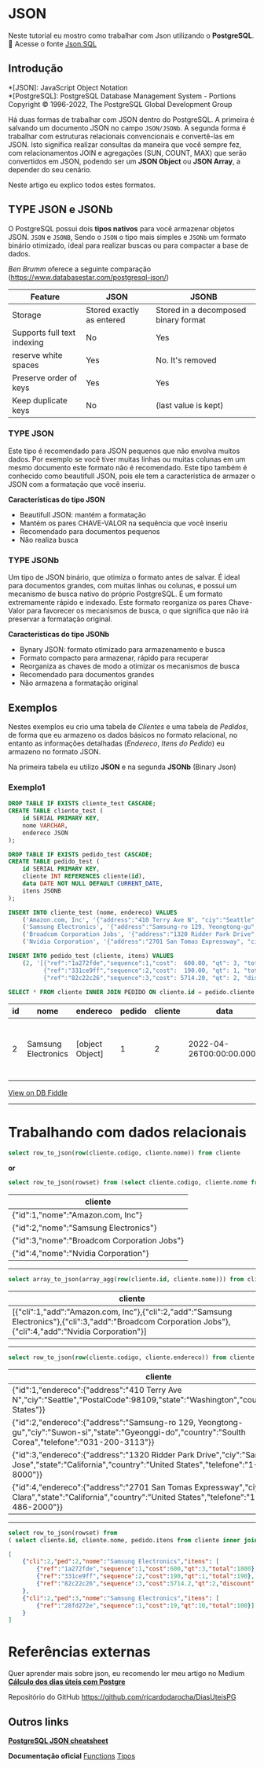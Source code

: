 # JSON

Neste tutorial eu mostro como trabalhar com Json utilizando o **PostgreSQL**.  
🔗 Acesse o fonte [Json.SQL](https://github.com/ricardodarocha/SQL/blob/main/PG/Json.sql)

## Introdução

*[JSON]: JavaScript Object Notation  
*[PostgreSQL]: PostgreSQL Database Management System - Portions Copyright © 1996-2022, The PostgreSQL Global Development Group  

Há duas formas de trabalhar com JSON dentro do PostgreSQL. A primeira é salvando um documento JSON no campo `JSON/JSONb`.
A segunda forma é trabalhar com estruturas relacionais convencionais e convertê-las em JSON. Isto significa realizar consultas da maneira que você sempre fez, com relacionamentos JOIN e agregações (SUN, COUNT, MAX) que serão convertidos em JSON,
podendo ser um **JSON Object** ou **JSON Array**, a depender do seu cenário.

Neste artigo eu explico todos estes formatos.


## TYPE JSON e JSONb

O PostgreSQL possui dois **tipos nativos** para você armazenar objetos JSON. `JSON` e `JSONB`, Sendo o `JSON` o tipo mais simples e `JSONb` um formato binário otimizado, ideal para realizar buscas ou para compactar a base de dados.

_Ben Brumm_ oferece a seguinte comparação   
(https://www.databasestar.com/postgresql-json/)


Feature                     | JSON                      | JSONB
----------------------------|---------------------------|-------------------------------------
Storage                     | Stored exactly as entered | Stored in a decomposed binary format
Supports full text indexing | No                        | Yes
reserve white spaces        | Yes                       | No. It's removed
Preserve order of keys      | Yes                       | Yes
Keep duplicate keys         | No                        | (last value is kept)

 

### TYPE JSON

Este tipo é recomendado para JSON pequenos que não envolva muitos dados. Por exemplo se você tiver muitas linhas ou muitas colunas em um mesmo documento este formato não é recomendado.
Este tipo também é conhecido como beautifull JSON, pois ele tem a característica de armazer o JSON com a formatação que você inseriu.

**Características do tipo JSON**

 - Beautifull JSON: mantém a formatação
 - Mantém os pares CHAVE-VALOR na sequência que você inseriu
 - Recomendado para documentos pequenos
 - Não realiza busca
 
 ### TYPE JSONb

Um tipo de JSON binário, que otimiza o formato antes de salvar. É ideal para documentos grandes, com muitas linhas ou colunas, e possui um mecanismo de busca nativo do próprio PostgreSQL. É um formato extremamente rápido e indexado. Este formato reorganiza os pares Chave-Valor para favorecer os mecanismos de busca, o que significa que não irá preservar a formatação original.

**Características do tipo JSONb**

 - Bynary JSON: formato otimizado para armazenamento e busca
 - Formato compacto para armazenar, rápido para recuperar
 - Reorganiza as chaves de modo a otimizar os mecanismos de busca
 - Recomendado para documentos grandes
 - Não armazena a formatação original

## Exemplos

Nestes exemplos eu crio uma tabela de _Clientes_ e uma tabela de _Pedidos_, de forma que eu armazeno os dados básicos no formato relacional, no entanto as informações detalhadas (_Endereco_, _Itens do Pedido_) eu armazeno no formato JSON.

Na primeira tabela eu utilizo **JSON** e na segunda **JSONb** (Binary Json)

### Exemplo1

```SQL
DROP TABLE IF EXISTS cliente_test CASCADE;
CREATE TABLE cliente_test (
    id SERIAL PRIMARY KEY,
    nome VARCHAR,
    endereco JSON
);

DROP TABLE IF EXISTS pedido_test CASCADE;
CREATE TABLE pedido_test (
    id SERIAL PRIMARY KEY,
    cliente INT REFERENCES cliente(id),
    data DATE NOT NULL DEFAULT CURRENT_DATE,
    itens JSONB
);

INSERT INTO cliente_test (nome, endereco) VALUES 
    ('Amazon.com, Inc', '{"address":"410 Terry Ave N", "ciy":"Seattle", "PostalCode":98109, "state":"Washington", "country":"United States"}'),
    ('Samsung Electronics', '{"address":"Samsung-ro 129, Yeongtong-gu", "ciy":"Suwon-si", "state":"Gyeonggi-do", "country":"Soulth Corea", "telefone":"031-200-3113"}'),
    ('Broadcom Corporation Jobs', '{"address":"1320 Ridder Park Drive", "ciy":"San Jose", "state":"California", "country":"United States", "telefone":"1-408-433-8000"}'),
    ('Nvidia Corporation', '{"address":"2701 San Tomas Expressway", "ciy":"Santa Clara", "state":"California", "country":"United States", "telefone": "1+ (408) 486-2000"}');

INSERT INTO pedido_test (cliente, itens) VALUES
    (2, '[{"ref":"1a272fde","sequence":1,"cost":  600.00, "qt": 3, "total": 1800.00},
          {"ref":"331ce9ff","sequence":2,"cost":  190.00, "qt": 1, "total": 190},
          {"ref":"82c22c26","sequence":3,"cost": 5714.20, "qt": 2, "discount": 540.00, "total" : 602.84}]');

SELECT * FROM cliente INNER JOIN PEDIDO ON cliente.id = pedido.cliente
```

| id  | nome                | endereco        | pedido  | cliente | data                     | itens                                           |
| --- | ------------------- | --------------- | --- | ------- | ------------------------ | ----------------------------------------------- |
| 2   | Samsung Electronics | [object Object] | 1   | 2       | 2022-04-26T00:00:00.000Z | [object Object],[object Object],[object Object] |

[View on DB Fiddle](https://www.db-fiddle.com/f/4jyoMCicNSZpjMt4jFYoz5/0)

---

# Trabalhando com dados relacionais

```SQL
select row_to_json(row(cliente.codigo, cliente.nome)) from cliente
```

**or**

```SQL
select row_to_json(rowset) from (select cliente.codigo, cliente.nome from cliente) rowset;
```

| cliente                                     |
| ------------------------------------------- |
| {"id":1,"nome":"Amazon.com, Inc"}           |
| {"id":2,"nome":"Samsung Electronics"}       |
| {"id":3,"nome":"Broadcom Corporation Jobs"} |
| {"id":4,"nome":"Nvidia Corporation"}        |

---

```SQL
select array_to_json(array_agg(row(cliente.id, cliente.nome))) from cliente;
```

| cliente                           |
| --------------------------------- |
|[{"cli":1,"add":"Amazon.com, Inc"},{"cli":2,"add":"Samsung Electronics"},{"cli":3,"add":"Broadcom Corporation Jobs"},{"cli":4,"add":"Nvidia Corporation"}] |

---

```SQL
select row_to_json(row(cliente.codigo, cliente.endereco)) from cliente
```

| cliente                                                                                                                                                                    |
| -------------------------------------------------------------------------------------------------------------------------------------------------------------------------- |
| {"id":1,"endereco":{"address":"410 Terry Ave N","ciy":"Seattle","PostalCode":98109,"state":"Washington","country":"United States"}}                                        |
| {"id":2,"endereco":{"address":"Samsung-ro 129, Yeongtong-gu","ciy":"Suwon-si","state":"Gyeonggi-do","country":"Soulth Corea","telefone":"031-200-3113"}}                   |
| {"id":3,"endereco":{"address":"1320 Ridder Park Drive","ciy":"San Jose","state":"California","country":"United States","telefone":"1-408-433-8000"}}          |
| {"id":4,"endereco":{"address":"2701 San Tomas Expressway","ciy":"Santa Clara","state":"California","country":"United States","telefone":"1+ (408) 486-2000"}} |

---

```SQL
select row_to_json(rowset) from
( select cliente.id, cliente.nome, pedido.itens from cliente inner join pedido on pedido.cliente = cliente.id )
```

```JSON
[
    {"cli":2,"ped":2,"nome":"Samsung Electronics","itens": [
        {"ref":"1a272fde","sequence":1,"cost":600,"qt":3,"total":1800},
        {"ref":"331ce9ff","sequence":2,"cost":190,"qt":1,"total":190},
        {"ref":"82c22c26","sequence":3,"cost":5714.2,"qt":2,"discount":540,"total":602.84}]
    },
    {"cli":2,"ped":3,"nome":"Samsung Electronics","itens": [
        {"ref":"28fd272e","sequence":1,"cost":19,"qt":10,"total":100}]
    }
]
```

# Referências externas

Quer aprender mais sobre json, eu recomendo ler meu artigo no Medium
[**Cálculo dos dias úteis com Postgre**](https://rickrochaso.medium.com/c%C3%A1lculo-dos-dias-%C3%BAteis-no-postgresql-76be47470647)

Repositório do GitHub
https://github.com/ricardodarocha/DiasUteisPG

## Outros links

[**PostgreSQL JSON cheatsheet**](https://devhints.io/postgresql-json)

**Documentação oficial**
[Functions](https://www.postgresql.org/docs/current/static/functions-json.html)
[Tipos](https://www.postgresql.org/docs/current/static/datatype-json.html)
